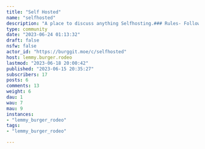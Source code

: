 ```yaml
---
title: "Self Hosted" 
name: "selfhosted"
description: "A place to discuss anything Selfhosting.### Rules- Follow Burggit Rules- On-Topic: Make sure your topic is related to selfhosting.- Don’t post one-liner posts with no media (if applicable), troll attempts, or upvotes farming attempts.Rules will be expanded if need be.*This is a revival of the selfhosted community on Burggit. The original community was deleted by its owner.*"
type: community
date: "2023-06-24 01:13:32"
draft: false
nsfw: false
actor_id: "https://burggit.moe/c/selfhosted"
host: lemmy.burger.rodeo
lastmod: "2023-06-18 20:00:42"
published: "2023-06-15 20:35:27"
subscribers: 17
posts: 6
comments: 13
weight: 6
dau: 1
wau: 7
mau: 9
instances:
- "lemmy_burger_rodeo"
tags: 
- "lemmy_burger_rodeo"

---
```

